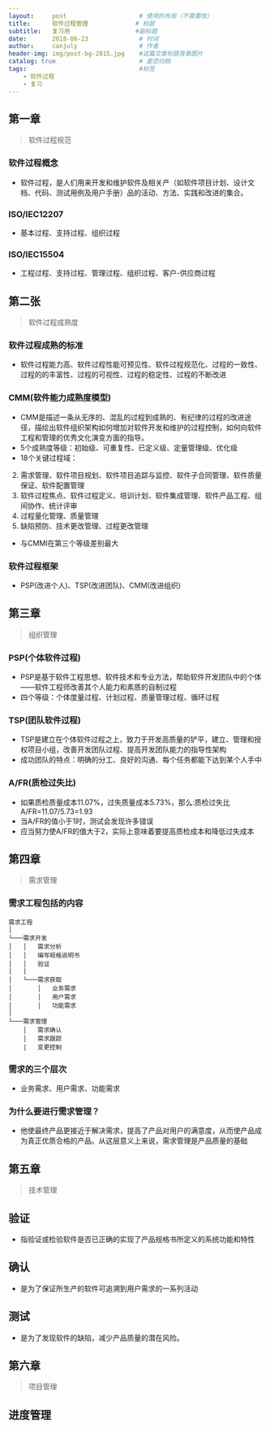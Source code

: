 ```yaml
---
layout:     post                    # 使用的布局（不需要改）
title:      软件过程管理             # 标题 
subtitle:   复习用                  #副标题
date:       2018-06-23              # 时间
author:     canjuly                 # 作者
header-img: img/post-bg-2015.jpg    #这篇文章标题背景图片
catalog: true                       # 是否归档
tags:                               #标签
    - 软件过程
    - 复习
---
```


## 第一章
> 软件过程规范

### 软件过程概念

* 软件过程，是人们用来开发和维护软件及相关产（如软件项目计划、设计文档、代码、测试用例及用户手册）品的活动、方法、实践和改进的集合。

### ISO/IEC12207

* 基本过程、支持过程、组织过程

### ISO/IEC15504

* 工程过程、支持过程、管理过程、组织过程、客户-供应商过程

## 第二张
> 软件过程成熟度

### 软件过程成熟的标准

* 软件过程能力高、软件过程性能可预见性、软件过程规范化、过程的一致性、过程的的丰富性、过程的可视性、过程的稳定性、过程的不断改进

### CMM(软件能力成熟度模型)

* CMM是描述一条从无序的、混乱的过程到成熟的、有纪律的过程的改进途径，描绘出软件组织架构如何增加对软件开发和维护的过程控制，如何向软件工程和管理的优秀文化演变方面的指导。
* 5个成熟度等级：初始级、可重复性、已定义级、定量管理级、优化级
* 18个关键过程域：
2. 需求管理、软件项目规划、软件项目追踪与监控、软件子合同管理、软件质量保证、软件配置管理
3. 软件过程焦点、软件过程定义、培训计划、软件集成管理、软件产品工程、组间协作、统计评审
4. 过程量化管理、质量管理
5. 缺陷预防、技术更改管理、过程更改管理
* 与CMMI在第三个等级差别最大

### 软件过程框架

* PSP(改进个人)、TSP(改进团队)、CMM(改进组织)

## 第三章
> 组织管理

### PSP(个体软件过程)

* PSP是基于软件工程思想、软件技术和专业方法，帮助软件开发团队中的个体——软件工程师改善其个人能力和素质的自制过程
* 四个等级：个体度量过程、计划过程、质量管理过程、循环过程

### TSP(团队软件过程)

* TSP是建立在个体软件过程之上，致力于开发高质量的铲平，建立、管理和授权项目小组，改善开发团队过程、提高开发团队能力的指导性架构
* 成功团队的特点：明确的分工、良好的沟通、每个任务都能下达到某个人手中

### A/FR(质检过失比)

* 如果质检质量成本11.07%，过失质量成本5.73%，那么:质检过失比A/FR=11.07/5.73=1.93
* 当A/FR的值小于1时，测试会发现许多错误
* 应当努力使A/FR的值大于2，实际上意味着要提高质检成本和降低过失成本

## 第四章
> 需求管理

### 需求工程包括的内容

```
需求工程  
│
└───需求开发
│   │   需求分析
│   │   编写规格说明书
│   │   验证
|   |
│   └───需求获取
│       │   业务需求
│       │   用户需求
│       │   功能需求
│   
└───需求管理
    │   需求确认
    │   需求跟踪
    |   变更控制
```

### 需求的三个层次

* 业务需求、用户需求、功能需求

### 为什么要进行需求管理？

* 他使最终产品更接近于解决需求，提高了产品对用户的满意度，从而使产品成为真正优质合格的产品。从这层意义上来说，需求管理是产品质量的基础

## 第五章
> 技术管理

## 验证

* 指验证或检验软件是否已正确的实现了产品规格书所定义的系统功能和特性

## 确认

* 是为了保证所生产的软件可追溯到用户需求的一系列活动

## 测试

* 是为了发现软件的缺陷，减少产品质量的潜在风险。

## 第六章
> 项目管理

## 进度管理

